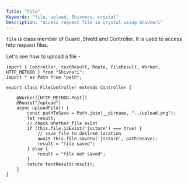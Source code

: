 ```yaml
---
Title: "File"
Keywords: "file, upload, Shivneri, crystal"
Description: "Access request file in crystal using Shivneri"
---
```


`file` is class member of  Guard ,Shield and Controller. It is used to access http request files.

Let's see how to upload a file - 

```
import { Controller, textResult, Route, fileResult, Worker, HTTP_METHOD } from "Shivneri";
import * as Path from "path";

export class FileController extends Controller {
   
    @Worker([HTTP_METHOD.Post])
    @Route("/upload")
    async uploadFile() {
        const pathToSave = Path.join(__dirname, "../upload.png");
        let result;
        // check whether file exist
        if (this.file.isExist('jsstore') === true) {
            // save file to desired location
            await this.file.saveTo('jsstore', pathToSave);
            result = "file saved";
        } else {
            result = "file not saved";
        }
        return textResult(result);
    }    
}
```

